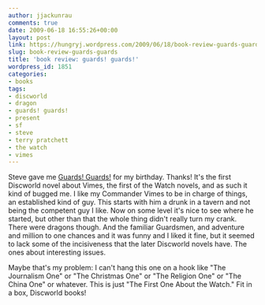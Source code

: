 ```yaml
---
author: jjackunrau
comments: true
date: 2009-06-18 16:55:26+00:00
layout: post
link: https://hungryj.wordpress.com/2009/06/18/book-review-guards-guards/
slug: book-review-guards-guards
title: 'book review: guards! guards!'
wordpress_id: 1851
categories:
- books
tags:
- discworld
- dragon
- guards! guards!
- present
- sf
- steve
- terry pratchett
- the watch
- vimes
---
```


Steve gave me [Guards! Guards!](http://www.amazon.ca/Guards-Terry-Pratchett/dp/0552134627/) for my birthday. Thanks! It's the first Discworld novel about Vimes, the first of the Watch novels, and as such it kind of bugged me. I like my Commander Vimes to be in charge of things, an established kind of guy. This starts with him a drunk in a tavern and not being the competent guy I like. Now on some level it's nice to see where he started, but other than that the whole thing didn't really turn my crank. There were dragons though. And the familiar Guardsmen, and adventure and million to one chances and it was funny and I liked it fine, but it seemed to lack some of the incisiveness that the later Discworld novels have. The ones about interesting issues.

Maybe that's my problem: I can't hang this one on a hook like "The Journalism One" or "The Christmas One" or "The Religion One" or "The China One" or whatever. This is just "The First One About the Watch." Fit in a box, Discworld books!
